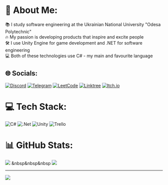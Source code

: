 # 💫 About Me:
📚 I study software engineering at the Ukrainian National University "Odesa Polytechnic"<br>🔥 My passion is developing products that inspire and excite people<br>🛠️ I use Unity Engine for game development and .NET for software engineering<br>💻 Both of these technologies use C# - my main and favourite language<br>


## 🌐 Socials:
[![Discord](https://img.shields.io/badge/Discord-%237289DA.svg?logo=discord&logoColor=white)](https://discord.gg/zozulia_dmytro)
[![Telegram](https://img.shields.io/badge/Telegram-2CA5E0?style=for-the-badge&logo=telegram&logoColor=white)](https://t.me/null010101)
[![LeetCode](https://img.shields.io/badge/LeetCode-000000?style=for-the-badge&logo=LeetCode&logoColor=#d16c06)](https://leetcode.com/dmytro_zozulia)
[![Linktree](https://img.shields.io/badge/linktree-1de9b6?style=for-the-badge&logo=linktree&logoColor=white)](https://linktr.ee/DizmoProd)
[![Itch.io](https://img.shields.io/badge/Itch-%23FF0B34.svg?style=for-the-badge&logo=Itch.io&logoColor=white)](https://dizmoua.itch.io/)


# 💻 Tech Stack:
![C#](https://img.shields.io/badge/c%23-%23239120.svg?style=for-the-badge&logo=csharp&logoColor=white) ![.Net](https://img.shields.io/badge/.NET-5C2D91?style=for-the-badge&logo=.net&logoColor=white) ![Unity](https://img.shields.io/badge/unity-%23000000.svg?style=for-the-badge&logo=unity&logoColor=white) ![Trello](https://img.shields.io/badge/Trello-%23026AA7.svg?style=for-the-badge&logo=Trello&logoColor=white) 
# 📊 GitHub Stats:
![](https://github-readme-stats.vercel.app/api?username=Dizmo3377&theme=dark&hide_border=false&include_all_commits=true&count_private=false) &nbsp&nbsp&nbsp
![](https://github-readme-stats.vercel.app/api/top-langs/?username=Dizmo3377&theme=dark&hide_border=false&include_all_commits=true&count_private=false&layout=compact)

---
[![](https://visitcount.itsvg.in/api?id=Dizmo3377&icon=0&color=12)](https://visitcount.itsvg.in)
